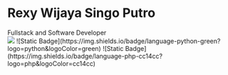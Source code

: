 <h1>Rexy Wijaya Singo Putro</h1>
Fullstack and Software Developer
<br>
<img src="https://img.shields.io/badge/language-python-green?logo=python&logoColor=green
">
![Static Badge](https://img.shields.io/badge/language-python-green?logo=python&logoColor=green)
![Static Badge](https://img.shields.io/badge/language-php-cc14cc?logo=php&logoColor=cc14cc)

